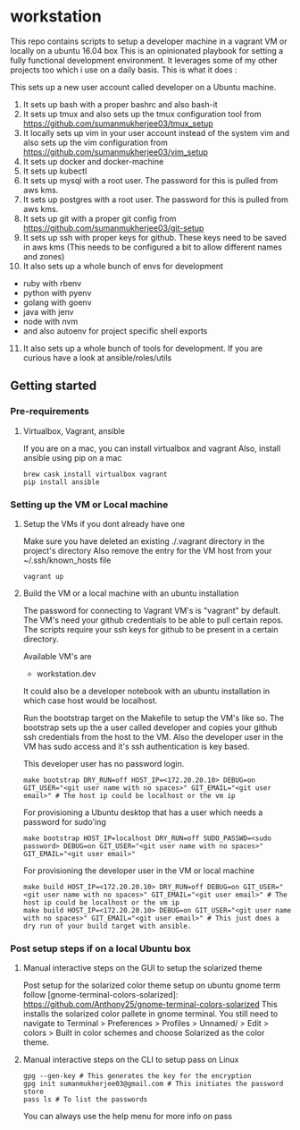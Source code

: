 # workstation

This repo contains scripts to setup a developer machine in a vagrant VM or locally on a ubuntu 16.04 box
This is an opinionated playbook for setting a fully functional development environment. It leverages some of my other projects too which i use on a daily basis.
This is what it does :

This sets up a new user account called developer on a Ubuntu machine.

1. It sets up bash with a proper bashrc and also bash-it
2. It sets up tmux and also sets up the tmux configuration tool from https://github.com/sumanmukherjee03/tmux_setup
3. It locally sets up vim in your user account instead of the system vim and also sets up the vim configuration from https://github.com/sumanmukherjee03/vim_setup
4. It sets up docker and docker-machine
5. It sets up kubectl
6. It sets up mysql with a root user. The password for this is pulled from aws kms.
7. It sets up postgres with a root user. The password for this is pulled from aws kms.
8. It sets up git with a proper git config from https://github.com/sumanmukherjee03/git-setup
9. It sets up ssh with proper keys for github. These keys need to be saved in aws kms (This needs to be configured a bit to allow different names and zones)
10. It also sets up a whole bunch of envs for development
  - ruby with rbenv
  - python with pyenv
  - golang with goenv
  - java with jenv
  - node with nvm
  - and also autoenv for project specific shell exports
11. It also sets up a whole bunch of tools for development. If you are curious have a look at ansible/roles/utils

## Getting started

### Pre-requirements

1. Virtualbox, Vagrant, ansible

    If you are on a mac, you can install virtualbox and vagrant
    Also, install ansible using pip on a mac

    ```shell
    brew cask install virtualbox vagrant
    pip install ansible
    ```

### Setting up the VM or Local machine

1. Setup the VMs if you dont already have one

    Make sure you have deleted an existing ./.vagrant directory in the project's directory
    Also remove the entry for the VM host from your ~/.ssh/known_hosts file

    ```shell
    vagrant up
    ```

2. Build the VM or a local machine with an ubuntu installation

    The password for connecting to Vagrant VM's is "vagrant" by default.
    The VM's need your github credentials to be able to pull certain repos.
    The scripts require your ssh keys for github to be present in a certain directory.

    Available VM's are
    - workstation.dev

    It could also be a developer notebook with an ubuntu installation in which case host would be localhost.

    Run the bootstrap target on the Makefile to setup the VM's like so.
    The bootstrap sets up the a user called developer and copies your github ssh credentials from the host to the VM.
    Also the developer user in the VM has sudo access and it's ssh authentication is key based.

    This developer user has no password login.
    ```shell
    make bootstrap DRY_RUN=off HOST_IP=<172.20.20.10> DEBUG=on GIT_USER="<git user name with no spaces>" GIT_EMAIL="<git user email>" # The host ip could be localhost or the vm ip
    ```

    For provisioning a Ubuntu desktop that has a user which needs a password for sudo'ing
    ```shell
    make bootstrap HOST_IP=localhost DRY_RUN=off SUDO_PASSWD=<sudo password> DEBUG=on GIT_USER="<git user name with no spaces>" GIT_EMAIL="<git user email>"
    ```

    For provisioning the developer user in the VM or local machine
    ```shell
    make build HOST_IP=<172.20.20.10> DRY_RUN=off DEBUG=on GIT_USER="<git user name with no spaces>" GIT_EMAIL="<git user email>" # The host ip could be localhost or the vm ip
    make build HOST_IP=<172.20.20.10> DEBUG=on GIT_USER="<git user name with no spaces>" GIT_EMAIL="<git user email>" # This just does a dry run of your build target with ansible.
    ```

### Post setup steps if on a local Ubuntu box

1.  Manual interactive steps on the GUI to setup the solarized theme

    Post setup for the solarized color theme setup on ubuntu gnome term follow
    [gnome-terminal-colors-solarized]: https://github.com/Anthony25/gnome-terminal-colors-solarized
    This installs the solarized color pallete in gnome terminal. You still need to navigate to
    Terminal > Preferences > Profiles > Unnamed/<Your profile name> > Edit > colors > Built in color schemes
    and choose Solarized as the color theme.

2.  Manual interactive steps on the CLI to setup pass on Linux

    ```shell
    gpg --gen-key # This generates the key for the encryption
    gpg init sumanmukherjee03@gmail.com # This initiates the password store
    pass ls # To list the passwords
    ```

    You can always use the help menu for more info on pass
